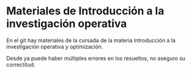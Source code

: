 # Materiales de Introducción a la investigación operativa

En el git hay materiales de la cursada de la materia Introducción a la investigación operativa y optimización.

Desde ya puede haber múltiples errores en los resueltos, no aseguro su correctitud.
